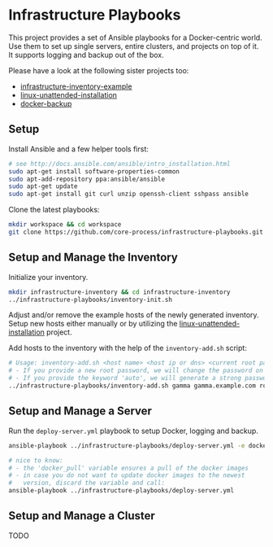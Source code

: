 # Infrastructure Playbooks

This project provides a set of Ansible playbooks for a Docker-centric world. Use them to set up single servers, entire clusters, and projects on top of it. It supports logging and backup out of the box.

Please have a look at the following sister projects too:
- [infrastructure-inventory-example](https://github.com/core-process/infrastructure-inventory-example)
- [linux-unattended-installation](https://github.com/core-process/linux-unattended-installation)
- [docker-backup](https://github.com/core-process/docker-backup)

## Setup

Install Ansible and a few helper tools first:

```sh
# see http://docs.ansible.com/ansible/intro_installation.html
sudo apt-get install software-properties-common
sudo apt-add-repository ppa:ansible/ansible
sudo apt-get update
sudo apt-get install git curl unzip openssh-client sshpass ansible
```

Clone the latest playbooks:

```sh
mkdir workspace && cd workspace
git clone https://github.com/core-process/infrastructure-playbooks.git
```

## Setup and Manage the Inventory

Initialize your inventory.

```sh
mkdir infrastructure-inventory && cd infrastructure-inventory
../infrastructure-playbooks/inventory-init.sh
```

Adjust and/or remove the example hosts of the newly generated inventory. Setup new hosts either manually or by utilizing the [linux-unattended-installation](https://github.com/core-process/linux-unattended-installation) project.

Add hosts to the inventory with the help of the `inventory-add.sh` script:

```sh
# Usage: inventory-add.sh <host name> <host ip or dns> <current root password> [<new root password>|auto]
# - If you provide a new root password, we will change the password on the host automatically.
# - If you provide the keyword 'auto', we will generate a strong password automatically.
../infrastructure-playbooks/inventory-add.sh gamma gamma.example.com root-password auto
```

## Setup and Manage a Server

Run the `deploy-server.yml` playbook to setup Docker, logging and backup.

```sh
ansible-playbook ../infrastructure-playbooks/deploy-server.yml -e docker_pull=true

# nice to know:
# - the 'docker_pull' variable ensures a pull of the docker images
# - in case you do not want to update docker images to the newest
#   version, discard the variable and call:
ansible-playbook ../infrastructure-playbooks/deploy-server.yml
```

## Setup and Manage a Cluster

TODO

